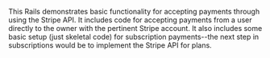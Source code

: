 This Rails demonstrates basic functionality for accepting payments through using the Stripe API. It includes code for accepting payments from a user directly to the owner with the pertinent Stripe account. It also includes some basic setup (just skeletal code) for subscription payments--the next step in subscriptions would be to implement the Stripe API for plans.

